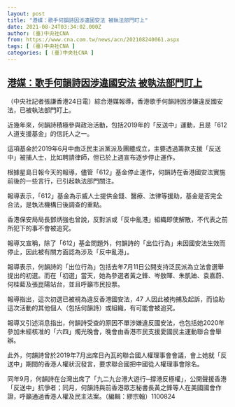 ```yaml
---
layout: post
title: "港媒：歌手何韻詩因涉違國安法 被執法部門盯上"
date: 2021-08-24T03:34:02.000Z
author: (臺)中央社CNA
from: https://www.cna.com.tw/news/acn/202108240061.aspx
tags: [ (臺)中央社CNA ]
categories: [ (臺)中央社CNA ]
---
```

<!--1629776042000-->
[港媒：歌手何韻詩因涉違國安法 被執法部門盯上](https://www.cna.com.tw/news/acn/202108240061.aspx)
------

<div>
<div></div><div class="paragraph"><p>（中央社記者張謙香港24日電）綜合港媒報導，香港歌手何韻詩因涉嫌違反國安法，已被執法部門盯上。</p><p>近幾年來，何韻詩積極參與政治活動，包括2019年的「反送中」運動，且是「612人道支援基金」的信託人之一。</p><p>這項基金於2019年6月中由泛民主派黨派及團體成立，主要透過籌款支援「反送中」被捕人士，比如聘請律師，但已於上週宣布逐步停止運作。</p><p>根據星島日報今天的報導，儘管「612」基金停止運作，何韻詩在香港國安法實施前後的一些言行，已引起執法部門關注。</p><p>報導表示，「612」基金為示威人士提供金錢、醫療、法律等援助，基金是否完全合法，是執法機構日後調查的重點。</p><p>香港保安局局長鄧炳強也曾說，反對派或「反中亂港」組織即使解散，不代表之前所犯下的事不會被追究。</p><p>報導又宣稱，除了「612」基金問題外，何韻詩的「出位行為」未因國安法生效而停止，因此被有關方面認為涉及「反中亂港」。</p><p>報導表示，何韻詩的「出位行為」包括去年7月11日公開支持泛民派為立法會選舉提出的初選。而在「初選」當天，她為參選者黃之鋒、岑敖暉、朱凱廸、袁嘉蔚、何桂藍及張崑陽站台，並且呼籲市民投票。</p><p>報導指出，這次初選已被視為違反香港國安法，47 人因此被拘捕及起訴，而協助這次活動的其他個人（包括何韻詩）或組織，有可能會被追究。</p><p>報導又引述消息指出，何韻詩受查的原因不單涉嫌違反國安法，也包括她2020年參加未經核准的「六四」燭光晚會，晚會由香港市民支援愛國民主運動聯合會舉辦。</p><p>此外，何韻詩曾於2019年7月出席日內瓦的聯合國人權理事會會議，會上她就「反送中」期間的香港人權狀況發言，要求聯合國把中國從人權理事會除名。</p><p>同年9月，何韻詩在台灣出席了「九二九台港大遊行─撐港反極權」，公開聲援香港「反送中」抗爭者；同月，何韻詩與前香港眾志秘書長黃之鋒等人在美國國會作證，呼籲通過香港人權及民主法案。（編輯：繆宗翰）1100824</p></div>
</div>
